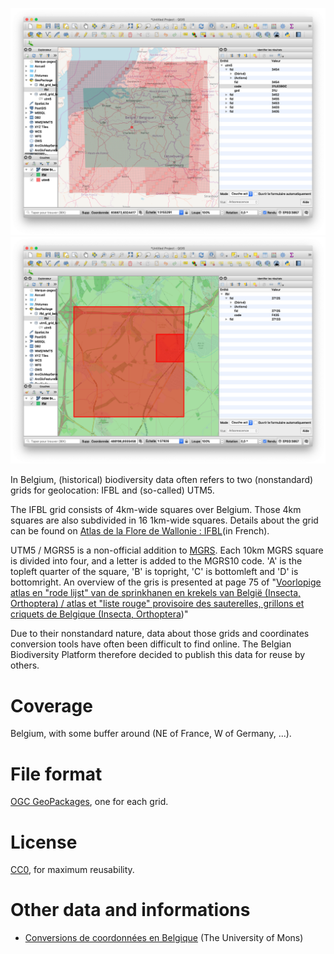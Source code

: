 ![screenshot1](https://github.com/BelgianBiodiversityPlatform/grids-belgium/raw/master/grid1.png)
![screenshot2](https://github.com/BelgianBiodiversityPlatform/grids-belgium/raw/master/grid2.png)

In Belgium, (historical) biodiversity data often refers to two (nonstandard) grids for geolocation: IFBL and (so-called) UTM5.

The IFBL grid consists of 4km-wide squares over Belgium. Those 4km squares are also subdivided in 16 1km-wide squares. Details about the grid can be found on [Atlas de la Flore de Wallonie : IFBL](http://biodiversite.wallonie.be/fr/atlas-de-la-flore-de-wallonie-ifbl.includehtml?IDC=807&IDD=1351)(in French).

UTM5 / MGRS5 is a non-official addition to [MGRS](https://en.wikipedia.org/wiki/Military_Grid_Reference_System). Each 10km MGRS square is divided into four, and a letter is added to the MGRS10 code. 'A' is the topleft quarter of the square, 'B' is topright, 'C' is bottomleft and 'D' is bottomright. An overview of the gris is presented at page 75 of "[Voorlopige atlas en "rode lijst" van de sprinkhanen en krekels van België (Insecta, Orthoptera) / atlas et "liste rouge" provisoire des sauterelles, grillons et criquets de Belgique (Insecta, Orthoptera](https://pureportal.inbo.be/portal/nl/publications/voorlopige-atlas-en-rode-lijst-van-de-sprinkhanen-en-krekels-van-belgie-insecta-orthoptera--atlas-et-liste-rouge-provisoire-des-sauterelles-grillons-et-criquets-de-belgique-insecta-orthoptera(305941ac-3215-45be-901a-2219019821c6)/export.html))"

Due to their nonstandard nature, data about those grids and coordinates conversion tools have often been difficult to find online. The Belgian Biodiversity Platform therefore decided to publish this data for reuse by others.

Coverage
========

Belgium, with some buffer around (NE of France, W of Germany, ...).

File format
===========

[OGC GeoPackages](https://www.geopackage.org/), one for each grid.

License
=======

[CC0](https://creativecommons.org/publicdomain/zero/1.0/), for maximum reusability.

Other data and informations
===========================

- [Conversions de coordonnées en Belgique](http://zoologie.umons.ac.be/tc/default.aspx) (The University of Mons)
